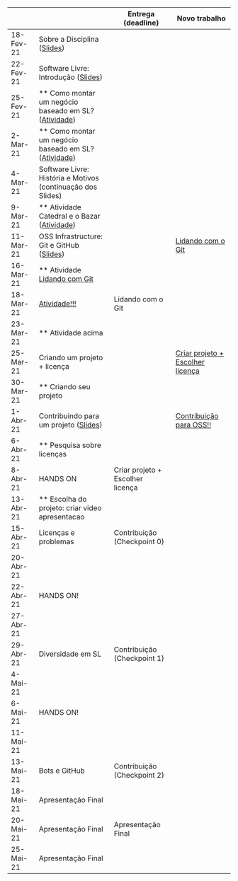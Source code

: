 
|           |                                                                                |     Entrega (deadline)               |     Novo trabalho         |
|-----------|--------------------------------------------------------------------------------|--------------------------------------|---------------------------|
| 18-Fev-21 | Sobre a Disciplina ([Slides](slides/Lecture_01.pdf))                            |                                      |                           | 
| 22-Fev-21 | Software Livre: Introdução ([Slides](slides/Lecture_02.pdf))                    |                                      |                           | 
| 25-Fev-21 | ** Como montar um negócio baseado em SL? ([Atividade](assignments/howToMakeMoney.md)) |                               |                           |
| 2-Mar-21  | ** Como montar um negócio baseado em SL? ([Atividade](assignments/howToMakeMoney.md)) |                               |                           |
| 4-Mar-21  |     Software Livre: História e Motivos (continuação dos Slides)                 |                                      |                           |
| 9-Mar-21  | ** Atividade Catedral e o Bazar ([Atividade](assignments/cathbaz.md))          |                                      |                           |
| 11-Mar-21  |     OSS Infrastructure: Git e GitHub ([Slides](slides/Lecture_03.pdf)) |     | [Lidando com o Git](assignments/gitAssignment.md)                 | 
| 16-Mar-21 | ** Atividade [Lidando com Git](assignments/gitAssignment.md)                                          |     |                                       |
| 18-Mar-21 |  [Atividade!!!](assignments/preActivityEssay.md)                    |Lidando com o Git                     |            |
| 23-Mar-21 | ** Atividade acima                                                                 |                                    |                            |
| 25-Mar-21 |  Criando um projeto + licença                |                 | [Criar projeto + Escolher licença](assignments/openYourProject.md)      |
| 30-Mar-21 | ** Criando seu projeto                      |                                      |               |
| 1-Abr-21 | Contribuindo para um projeto ([Slides](slides/Lecture_05.pdf)) | |     [Contribuição para OSS!!](assignments/contribution.md)        |
| 6-Abr-21  | ** Pesquisa sobre licenças                                                     |                                      |                           |
| 8-Abr-21  |   HANDS ON                                                   |     Criar projeto + Escolher licença |                                       |
| 13-Abr-21  | ** Escolha do projeto: criar video apresentacao                               |          |                                       |
| 15-Abr-21 | Licenças e problemas                                                           | Contribuição (Checkpoint 0) |                               |
| 20-Abr-21 |                                                                                |                                      |                         |
| 22-Abr-21 | HANDS ON!                                                                    |           |                         |
| 27-Abr-21 |                                                                                |                                      |                              |
| 29-Abr-21 | Diversidade em SL                                                              |    Contribuição (Checkpoint 1)|              |
| 4-Mai-21 |                                                                                 |                                      |                  |
| 6-Mai-21  |     HANDS ON!                                                                  |    |                                       |
| 11-Mai-21  |                                                                               |                                      |               |
| 13-Mai-21 |     Bots e GitHub                                                              |  Contribuição (Checkpoint 2)        |                       |
| 18-Mai-21 |    Apresentação Final                                                          |                                      |                     |
| 20-Mai-21 |     Apresentação Final                                                         |     Apresentação Final               |                          |
| 25-Mai-21 |     Apresentação Final                                                         |                                      |                          |
